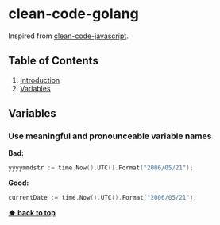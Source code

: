 # clean-code-golang

Inspired from [clean-code-javascript](https://github.com/ryanmcdermott/clean-code-javascript).

## Table of Contents

1. [Introduction](#introduction)
2. [Variables](#variables)



## **Variables**

### Use meaningful and pronounceable variable names

**Bad:**
```go
yyyymmdstr := time.Now().UTC().Format("2006/05/21");
```

**Good:**

```go
currentDate := time.Now().UTC().Format("2006/05/21");
```

**[⬆ back to top](#table-of-contents)**





